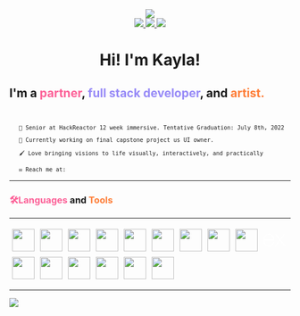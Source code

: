 <html>
  <head>
  <link rel="stylesheet" href="https://cdn.jsdelivr.net/gh/devicons/devicon@v2.15.1/devicon.min.css">
    <link rel="preconnect" href="https://fonts.googleapis.com">
    <link rel="preconnect" href="https://fonts.gstatic.com" crossorigin>
    <link href="https://fonts.googleapis.com/css2?family=Roboto+Mono:ital,wght@1,300&display=swap" rel="stylesheet">
    <style type="text/css">
      .pink {
        color: #FC6097;
      }
      .orange {
        color: #FE7D37;
      }
      .purple {
        color: #978AF7;
      }
      .points {
        font-family: 'Roboto Mono', monospace;
        font-size: 10px;
      }
      .inlineBadge {
        height: 12px;
        width: auto;
      }
      .tools {
        display: flex;
        flex-direction: row;
        flex-wrap: wrap;
      }
      .toolIcon {
        height: auto;
        width: 40px;
        margin: 5px;
      }
    </style>
  </head>
  <body>
  <div id="header" align="center">
  <img src="https://media.giphy.com/media/L1R1tvI9svkIWwpVYr/giphy.gif">
  </div>
  <div id="badges" align="center">
  <a href="https://linkedin.com/in/kkranzfelder">
    <img src="https://img.shields.io/static/v1?label=LinkedIn&message=Open For Work&color=978AF7">
  </a>
  <a href="https://twitter.com/krank_art">
    <img src="https://img.shields.io/twitter/follow/krank_art?color=FC6097&style=badge">
  </a>
  <a href="https://www.twitch.tv/krankart">
    <img src="https://img.shields.io/twitch/status/krankart?color=important&style=badge">
  </a>
  <br>
  <img src="https://komarev.com/ghpvc/?username=kkranzfelder&style=flat-square&color=blue" alt=""/>
    <h1>Hi! I'm Kayla!</h1>
  </div>
  <h2>
    I'm a <span class="pink"><b>partner</b></span>, <span class="purple"><b>full stack developer</b></span>, and <span class="orange"><b>artist</b>.
  </h2>
  <br>
  <ul class="points">
   🌸 Senior at HackReactor 12 week immersive. Tentative Graduation: July 8th, 2022
  <br><br>
   🦊 Currently working on final capstone project us UI owner.
  <br><br>
  🖌 Love bringing visions to life visually, interactively, and practically
  <br><br>
  ✉️ Reach me at: <img src="https://img.shields.io/static/v1?label=LinkedIn&message=Open For Work&color=978AF7" class="inlineBadge">
  </ul>
  <hr>
  <h3><span class="pink">🛠Languages</span> and <span class="orange">Tools</span></h3>
  <hr>
  <div class="tools">
  <img src="https://cdn.jsdelivr.net/gh/devicons/devicon/icons/react/react-original.svg" class="toolIcon"/>
  <img src="https://cdn.jsdelivr.net/gh/devicons/devicon/icons/redux/redux-original.svg" class="toolIcon"/>
  <img src="https://cdn.jsdelivr.net/gh/devicons/devicon/icons/slack/slack-original.svg" class="toolIcon"/>
  <img src="https://cdn.jsdelivr.net/gh/devicons/devicon/icons/photoshop/photoshop-plain.svg" class="toolIcon"/>
  <img src="https://cdn.jsdelivr.net/gh/devicons/devicon/icons/mysql/mysql-original.svg" class="toolIcon"/>
  <img src="https://cdn.jsdelivr.net/gh/devicons/devicon/icons/mongodb/mongodb-plain-wordmark.svg" class="toolIcon"/>
  <img src="https://cdn.jsdelivr.net/gh/devicons/devicon/icons/javascript/javascript-original.svg" class="toolIcon"/>
  <img src="https://cdn.jsdelivr.net/gh/devicons/devicon/icons/jest/jest-plain.svg" class="toolIcon"/>
  <img src="https://cdn.jsdelivr.net/gh/devicons/devicon/icons/git/git-original.svg" class="toolIcon"/>
  <svg viewBox="0 0 128 128" class="toolIcon">
  <path fill="#FFFFFF"d="M126.67 98.44c-4.56 1.16-7.38.05-9.91-3.75-5.68-8.51-11.95-16.63-18-24.9-.78-1.07-1.59-2.12-2.6-3.45C89 76 81.85 85.2 75.14 94.77c-2.4 3.42-4.92 4.91-9.4 3.7l26.92-36.13L67.6 29.71c4.31-.84 7.29-.41 9.93 3.45 5.83 8.52 12.26 16.63 18.67 25.21 6.45-8.55 12.8-16.67 18.8-25.11 2.41-3.42 5-4.72 9.33-3.46-3.28 4.35-6.49 8.63-9.72 12.88-4.36 5.73-8.64 11.53-13.16 17.14-1.61 2-1.35 3.3.09 5.19C109.9 76 118.16 87.1 126.67 98.44zM1.33 61.74c.72-3.61 1.2-7.29 2.2-10.83 6-21.43 30.6-30.34 47.5-17.06C60.93 41.64 63.39 52.62 62.9 65H7.1c-.84 22.21 15.15 35.62 35.53 28.78 7.15-2.4 11.36-8 13.47-15 1.07-3.51 2.84-4.06 6.14-3.06-1.69 8.76-5.52 16.08-13.52 20.66-12 6.86-29.13 4.64-38.14-4.89C5.26 85.89 3 78.92 2 71.39c-.15-1.2-.46-2.38-.7-3.57q.03-3.04.03-6.08zm5.87-1.49h50.43c-.33-16.06-10.33-27.47-24-27.57-15-.12-25.78 11.02-26.43 27.57z" ></path></svg>
  <img src="https://cdn.jsdelivr.net/gh/devicons/devicon/icons/figma/figma-original.svg" class="toolIcon"/>
  <img src="https://cdn.jsdelivr.net/gh/devicons/devicon/icons/postgresql/postgresql-original.svg" class="toolIcon"/>
  <img src="https://cdn.jsdelivr.net/gh/devicons/devicon/icons/nodejs/nodejs-original.svg" class="toolIcon"/>
  <img src="https://cdn.jsdelivr.net/gh/devicons/devicon/icons/visualstudio/visualstudio-plain.svg" class="toolIcon"/>
  <img src="https://cdn.jsdelivr.net/gh/devicons/devicon/icons/nginx/nginx-original.svg" class="toolIcon"/>
  <img src="" class="toolIcon"/>
  </div>
  <hr>

  <img src="https://github-readme-streak-stats.herokuapp.com/?user=kkranzfelder&theme=dark"/>
  </body>
</html>
<!--START_SECTION:waka-->
<!--END_SECTION:waka-->